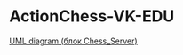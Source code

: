 # ActionChess-VK-EDU

[UML diagram (блок Chess_Server)](https://drive.google.com/file/d/1jsMuV1nMe3QB8e3DnCioKH42HMqMHXCs/view?usp=sharing)
